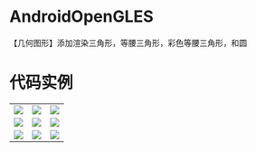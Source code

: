 # AndroidOpenGLES
【几何图形】添加渲染三角形，等腰三角形，彩色等腰三角形，和圆
# 代码实例
||||
|:---:|:---:|:---:|
|![](https://github.com/tuke0919/AndroidOpenGLES/blob/master/screenshot/%E9%A6%96%E9%A1%B5.png)|![](https://github.com/tuke0919/AndroidOpenGLES/blob/master/screenshot/%E6%BB%A4%E9%95%9C%E7%9B%B8%E6%9C%BA.png)|![](https://github.com/tuke0919/AndroidOpenGLES/blob/master/screenshot/%E7%BE%8E%E9%A2%9C%E7%9B%B8%E6%9C%BA.png)|
|![](https://github.com/tuke0919/AndroidOpenGLES/blob/master/screenshot/%E5%9B%BE%E7%89%87%E5%A4%84%E7%90%86.png)|![](https://github.com/tuke0919/AndroidOpenGLES/blob/master/screenshot/%E7%9B%B8%E6%9C%BADEMO.png)|![](https://github.com/tuke0919/AndroidOpenGLES/blob/master/screenshot/EGL%E6%B8%B2%E6%9F%93.png)|
|![](https://github.com/tuke0919/AndroidOpenGLES/blob/master/screenshot/%E7%BB%98%E5%88%B6%E5%BD%A2%E4%BD%93.png)|![](https://github.com/tuke0919/AndroidOpenGLES/blob/master/screenshot/%E5%9B%BE%E5%BD%A2%E5%8F%98%E6%8D%A2.png)|![](https://github.com/tuke0919/AndroidOpenGLES/blob/master/screenshot/fbo%E4%BD%BF%E7%94%A8.png)|